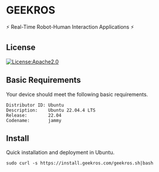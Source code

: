 # GEEKROS

⚡ Real-Time Robot-Human Interaction Applications ⚡

## License

[![License:Apache2.0](https://img.shields.io/badge/License-Apache2.0-yellow.svg)](https://opensource.org/licenses/Apache2.0)

## Basic Requirements

Your device should meet the following basic requirements.

```shell
Distributor ID: Ubuntu
Description:    Ubuntu 22.04.4 LTS
Release:        22.04
Codename:       jammy
```

## Install

Quick installation and deployment in Ubuntu.

```shell
sudo curl -s https://install.geekros.com/geekros.sh|bash
```
